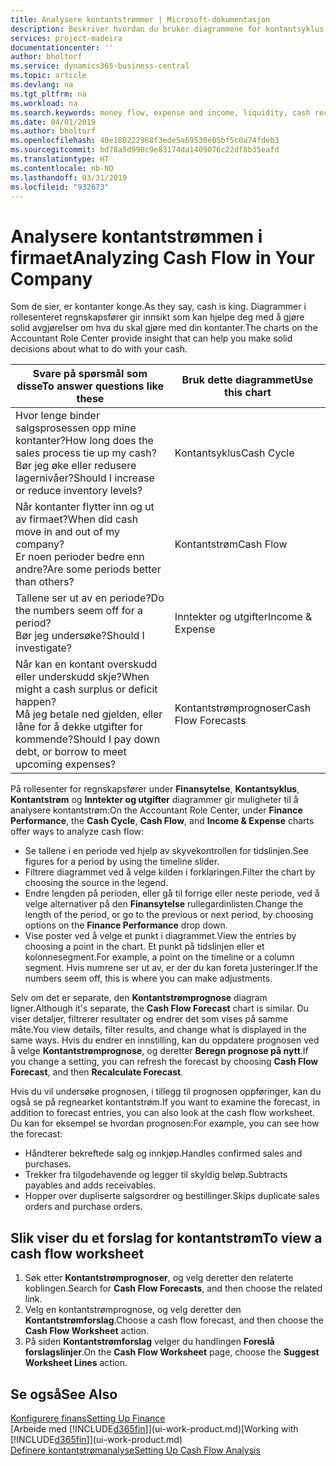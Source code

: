 ```yaml
---
title: Analysere kontantstrømmer | Microsoft-dokumentasjon
description: Beskriver hvordan du bruker diagrammene for kontantsyklus, inntekter og utgifter, kontantstrøm og kontantstrømprognose til å analysere tidligere og fremtidige pengestrømmer inn og ut av firmaet.
services: project-madeira
documentationcenter: ''
author: bholtorf
ms.service: dynamics365-business-central
ms.topic: article
ms.devlang: na
ms.tgt_pltfrm: na
ms.workload: na
ms.search.keywords: money flow, expense and income, liquidity, cash receipts minus cash payments, Cartera
ms.date: 04/01/2019
ms.author: bholtorf
ms.openlocfilehash: 40e180222968f3ede5a69530e05bf5c0a74fdeb3
ms.sourcegitcommit: bd78a5d990c9e83174da1409076c22df8b35eafd
ms.translationtype: HT
ms.contentlocale: nb-NO
ms.lasthandoff: 03/31/2019
ms.locfileid: "932673"
---
```

# <a name="analyzing-cash-flow-in-your-company"></a><span data-ttu-id="10c2b-103">Analysere kontantstrømmen i firmaet</span><span class="sxs-lookup"><span data-stu-id="10c2b-103">Analyzing Cash Flow in Your Company</span></span>
<span data-ttu-id="10c2b-104">Som de sier, er kontanter konge.</span><span class="sxs-lookup"><span data-stu-id="10c2b-104">As they say, cash is king.</span></span> <span data-ttu-id="10c2b-105">Diagrammer i rollesenteret regnskapsfører gir innsikt som kan hjelpe deg med å gjøre solid avgjørelser om hva du skal gjøre med din kontanter.</span><span class="sxs-lookup"><span data-stu-id="10c2b-105">The charts on the Accountant Role Center provide insight that can help you make solid decisions about what to do with your cash.</span></span>  

| <span data-ttu-id="10c2b-106">Svare på spørsmål som disse</span><span class="sxs-lookup"><span data-stu-id="10c2b-106">To answer questions like these</span></span> | <span data-ttu-id="10c2b-107">Bruk dette diagrammet</span><span class="sxs-lookup"><span data-stu-id="10c2b-107">Use this chart</span></span> |
| --- | --- |
| <span data-ttu-id="10c2b-108">Hvor lenge binder salgsprosessen opp mine kontanter?</span><span class="sxs-lookup"><span data-stu-id="10c2b-108">How long does the sales process tie up my cash?</span></span></br> <span data-ttu-id="10c2b-109">Bør jeg øke eller redusere lagernivåer?</span><span class="sxs-lookup"><span data-stu-id="10c2b-109">Should I increase or reduce inventory levels?</span></span> |<span data-ttu-id="10c2b-110">Kontantsyklus</span><span class="sxs-lookup"><span data-stu-id="10c2b-110">Cash Cycle</span></span> |
| <span data-ttu-id="10c2b-111">Når kontanter flytter inn og ut av firmaet?</span><span class="sxs-lookup"><span data-stu-id="10c2b-111">When did cash move in and out of my company?</span></span></br> <span data-ttu-id="10c2b-112">Er noen perioder bedre enn andre?</span><span class="sxs-lookup"><span data-stu-id="10c2b-112">Are some periods better than others?</span></span> |<span data-ttu-id="10c2b-113">Kontantstrøm</span><span class="sxs-lookup"><span data-stu-id="10c2b-113">Cash Flow</span></span> |
| <span data-ttu-id="10c2b-114">Tallene ser ut av en periode?</span><span class="sxs-lookup"><span data-stu-id="10c2b-114">Do the numbers seem off for a period?</span></span></br> <span data-ttu-id="10c2b-115">Bør jeg undersøke?</span><span class="sxs-lookup"><span data-stu-id="10c2b-115">Should I investigate?</span></span> |<span data-ttu-id="10c2b-116">Inntekter og utgifter</span><span class="sxs-lookup"><span data-stu-id="10c2b-116">Income & Expense</span></span> |
| <span data-ttu-id="10c2b-117">Når kan en kontant overskudd eller underskudd skje?</span><span class="sxs-lookup"><span data-stu-id="10c2b-117">When might a cash surplus or deficit happen?</span></span></br> <span data-ttu-id="10c2b-118">Må jeg betale ned gjelden, eller låne for å dekke utgifter for kommende?</span><span class="sxs-lookup"><span data-stu-id="10c2b-118">Should I pay down debt, or borrow to meet upcoming expenses?</span></span> |<span data-ttu-id="10c2b-119">Kontantstrømprognoser</span><span class="sxs-lookup"><span data-stu-id="10c2b-119">Cash Flow Forecasts</span></span> |

<span data-ttu-id="10c2b-120">På rollesenter for regnskapsfører under **Finansytelse**, **Kontantsyklus**, **Kontantstrøm** og **Inntekter og utgifter** diagrammer gir muligheter til å analysere kontantstrøm:</span><span class="sxs-lookup"><span data-stu-id="10c2b-120">On the Accountant Role Center, under **Finance Performance**, the **Cash Cycle**, **Cash Flow**, and **Income & Expense** charts offer ways to analyze cash flow:</span></span>  

* <span data-ttu-id="10c2b-121">Se tallene i en periode ved hjelp av skyvekontrollen for tidslinjen.</span><span class="sxs-lookup"><span data-stu-id="10c2b-121">See figures for a period by using the timeline slider.</span></span>  
* <span data-ttu-id="10c2b-122">Filtrere diagrammet ved å velge kilden i forklaringen.</span><span class="sxs-lookup"><span data-stu-id="10c2b-122">Filter the chart by choosing the source in the legend.</span></span>  
* <span data-ttu-id="10c2b-123">Endre lengden på perioden, eller gå til forrige eller neste periode, ved å velge alternativer på den **Finansytelse** rullegardinlisten.</span><span class="sxs-lookup"><span data-stu-id="10c2b-123">Change the length of the period, or go to the previous or next period, by choosing options on the **Finance Performance** drop down.</span></span>  
* <span data-ttu-id="10c2b-124">Vise poster ved å velge et punkt i diagrammet.</span><span class="sxs-lookup"><span data-stu-id="10c2b-124">View the entries by choosing a point in the chart.</span></span> <span data-ttu-id="10c2b-125">Et punkt på tidslinjen eller et kolonnesegment.</span><span class="sxs-lookup"><span data-stu-id="10c2b-125">For example, a point on the timeline or a column segment.</span></span> <span data-ttu-id="10c2b-126">Hvis numrene ser ut av, er der du kan foreta justeringer.</span><span class="sxs-lookup"><span data-stu-id="10c2b-126">If the numbers seem off, this is where you can make adjustments.</span></span>  

<span data-ttu-id="10c2b-127">Selv om det er separate, den **Kontantstrømprognose** diagram ligner.</span><span class="sxs-lookup"><span data-stu-id="10c2b-127">Although it's separate, the **Cash Flow Forecast** chart is similar.</span></span> <span data-ttu-id="10c2b-128">Du viser detaljer, filtrerer resultater og endrer det som vises på samme måte.</span><span class="sxs-lookup"><span data-stu-id="10c2b-128">You view details, filter results, and change what is displayed in the same ways.</span></span> <span data-ttu-id="10c2b-129">Hvis du endrer en innstilling, kan du oppdatere prognosen ved å velge **Kontantstrømprognose**, og deretter **Beregn prognose på nytt**.</span><span class="sxs-lookup"><span data-stu-id="10c2b-129">If you change a setting, you can refresh the forecast by choosing **Cash Flow Forecast**, and then **Recalculate Forecast**.</span></span>

<span data-ttu-id="10c2b-130">Hvis du vil undersøke prognosen, i tillegg til prognosen oppføringer, kan du også se på regnearket kontantstrøm.</span><span class="sxs-lookup"><span data-stu-id="10c2b-130">If you want to examine the forecast, in addition to forecast entries, you can also look at the cash flow worksheet.</span></span> <span data-ttu-id="10c2b-131">Du kan for eksempel se hvordan prognosen:</span><span class="sxs-lookup"><span data-stu-id="10c2b-131">For example, you can see how the forecast:</span></span>

* <span data-ttu-id="10c2b-132">Håndterer bekreftede salg og innkjøp.</span><span class="sxs-lookup"><span data-stu-id="10c2b-132">Handles confirmed sales and purchases.</span></span>  
* <span data-ttu-id="10c2b-133">Trekker fra tilgodehavende og legger til skyldig beløp.</span><span class="sxs-lookup"><span data-stu-id="10c2b-133">Subtracts payables and adds receivables.</span></span>  
* <span data-ttu-id="10c2b-134">Hopper over dupliserte salgsordrer og bestillinger.</span><span class="sxs-lookup"><span data-stu-id="10c2b-134">Skips duplicate sales orders and purchase orders.</span></span>  

## <a name="to-view-a-cash-flow-worksheet"></a><span data-ttu-id="10c2b-135">Slik viser du et forslag for kontantstrøm</span><span class="sxs-lookup"><span data-stu-id="10c2b-135">To view a cash flow worksheet</span></span>
1. <span data-ttu-id="10c2b-136">Søk etter **Kontantstrømprognoser**, og velg deretter den relaterte koblingen.</span><span class="sxs-lookup"><span data-stu-id="10c2b-136">Search for **Cash Flow Forecasts**, and then choose the related link.</span></span>  
2. <span data-ttu-id="10c2b-137">Velg en kontantstrømprognose, og velg deretter den **Kontantstrømforslag**.</span><span class="sxs-lookup"><span data-stu-id="10c2b-137">Choose a cash flow forecast, and then choose the **Cash Flow Worksheet** action.</span></span>  
3. <span data-ttu-id="10c2b-138">På siden **Kontantstrømforslag** velger du handlingen **Foreslå forslagslinjer**.</span><span class="sxs-lookup"><span data-stu-id="10c2b-138">On the **Cash Flow Worksheet** page, choose the **Suggest Worksheet Lines** action.</span></span>  

## <a name="see-also"></a><span data-ttu-id="10c2b-139">Se også</span><span class="sxs-lookup"><span data-stu-id="10c2b-139">See Also</span></span>
[<span data-ttu-id="10c2b-140">Konfigurere finans</span><span class="sxs-lookup"><span data-stu-id="10c2b-140">Setting Up Finance</span></span>](finance-setup-finance.md)  
<span data-ttu-id="10c2b-141">[Arbeide med [!INCLUDE[d365fin](includes/d365fin_md.md)]](ui-work-product.md)</span><span class="sxs-lookup"><span data-stu-id="10c2b-141">[Working with [!INCLUDE[d365fin](includes/d365fin_md.md)]](ui-work-product.md)</span></span>  
[<span data-ttu-id="10c2b-142">Definere kontantstrømanalyse</span><span class="sxs-lookup"><span data-stu-id="10c2b-142">Setting Up Cash Flow Analysis</span></span>](finance-setup-cash-flow-analyses.md)  
